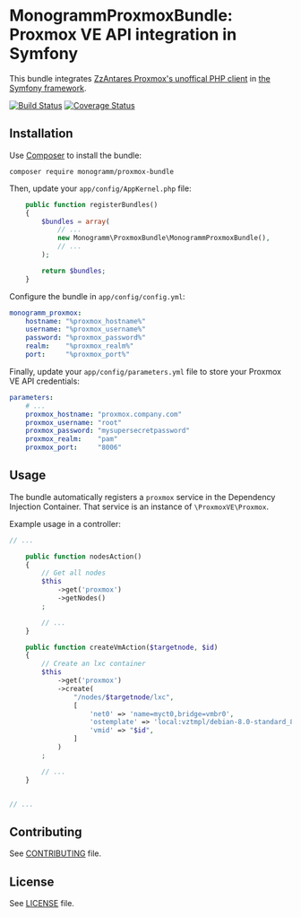 # MonogrammProxmoxBundle: Proxmox VE API integration in Symfony

This bundle integrates [ZzAntares Proxmox's unoffical PHP client](https://github.com/ZzAntares/ProxmoxVE) in [the Symfony framework](http://symfony.com).

[![Build Status](https://travis-ci.org/Monogramm/MonogrammProxmoxBundle.svg)](https://travis-ci.org/Monogramm/MonogrammProxmoxBundle) [![Coverage Status](https://img.shields.io/coveralls/Monogramm/MonogrammProxmoxBundle.svg)](https://coveralls.io/r/Monogramm/MonogrammProxmoxBundle)

## Installation

Use [Composer](http://getcomposer.org) to install the bundle:

`composer require monogramm/proxmox-bundle`

Then, update your `app/config/AppKernel.php` file:

```php
    public function registerBundles()
    {
        $bundles = array(
            // ...
            new Monogramm\ProxmoxBundle\MonogrammProxmoxBundle(),
            // ...
        );

        return $bundles;
    }
```

Configure the bundle in `app/config/config.yml`:

```yaml
monogramm_proxmox:
    hostname: "%proxmox_hostname%"
    username: "%proxmox_username%"
    password: "%proxmox_password%"
    realm:    "%proxmox_realm%"
    port:     "%proxmox_port%"
```

Finally, update your `app/config/parameters.yml` file to store your Proxmox VE API credentials:

```yaml
parameters:
    # ...
    proxmox_hostname: "proxmox.company.com"
    proxmox_username: "root"
    proxmox_password: "mysupersecretpassword"
    proxmox_realm:    "pam"
    proxmox_port:     "8006"
```

## Usage

The bundle automatically registers a `proxmox` service in the Dependency Injection Container. That service is an instance of `\ProxmoxVE\Proxmox`.

Example usage in a controller:

```php
// ...

    public function nodesAction()
    {
        // Get all nodes
        $this
            ->get('proxmox')
            ->getNodes()
        ;

        // ...
    }

    public function createVmAction($targetnode, $id)
    {
        // Create an lxc container
        $this
            ->get('proxmox')
            ->create(
                "/nodes/$targetnode/lxc",
                [
                    'net0' => 'name=myct0,bridge=vmbr0',
                    'ostemplate' => 'local:vztmpl/debian-8.0-standard_8.0-1_amd64.tar.gz',
                    'vmid' => "$id",
                ]
            )
        ;

        // ...
    }


// ...
```

Contributing
------------

See [CONTRIBUTING](CONTRIBUTING.md) file.


License
-------

See [LICENSE](LICENSE) file.
